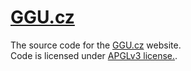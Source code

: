 # [GGU.cz](https://ggu.cz/)

The source code for the [GGU.cz](https://ggu.cz/) website.  
Code is licensed under [APGLv3 license.](https://www.gnu.org/licenses/agpl-3.0.en.html).
